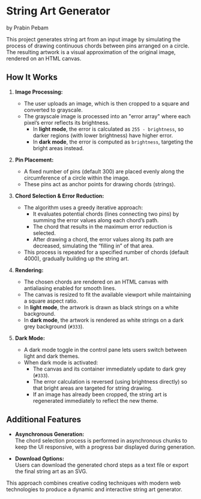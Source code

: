 # String Art Generator
by Prabin Pebam

This project generates string art from an input image by simulating the process of drawing continuous chords between pins arranged on a circle. The resulting artwork is a visual approximation of the original image, rendered on an HTML canvas.

## How It Works

1. **Image Processing:**
   - The user uploads an image, which is then cropped to a square and converted to grayscale.
   - The grayscale image is processed into an "error array" where each pixel’s error reflects its brightness.
     - In **light mode**, the error is calculated as `255 - brightness`, so darker regions (with lower brightness) have higher error.
     - In **dark mode**, the error is computed as `brightness`, targeting the bright areas instead.

2. **Pin Placement:**
   - A fixed number of pins (default 300) are placed evenly along the circumference of a circle within the image.
   - These pins act as anchor points for drawing chords (strings).

3. **Chord Selection & Error Reduction:**
   - The algorithm uses a greedy iterative approach:
     - It evaluates potential chords (lines connecting two pins) by summing the error values along each chord’s path.
     - The chord that results in the maximum error reduction is selected.
     - After drawing a chord, the error values along its path are decreased, simulating the “filling in” of that area.
   - This process is repeated for a specified number of chords (default 4000), gradually building up the string art.

4. **Rendering:**
   - The chosen chords are rendered on an HTML canvas with antialiasing enabled for smooth lines.
   - The canvas is resized to fit the available viewport while maintaining a square aspect ratio.
   - In **light mode**, the artwork is drawn as black strings on a white background.
   - In **dark mode**, the artwork is rendered as white strings on a dark grey background (`#333`).

5. **Dark Mode:**
   - A dark mode toggle in the control pane lets users switch between light and dark themes.
   - When dark mode is activated:
     - The canvas and its container immediately update to dark grey (`#333`).
     - The error calculation is reversed (using brightness directly) so that bright areas are targeted for string drawing.
     - If an image has already been cropped, the string art is regenerated immediately to reflect the new theme.

## Additional Features

- **Asynchronous Generation:**  
  The chord selection process is performed in asynchronous chunks to keep the UI responsive, with a progress bar displayed during generation.

- **Download Options:**  
  Users can download the generated chord steps as a text file or export the final string art as an SVG.

This approach combines creative coding techniques with modern web technologies to produce a dynamic and interactive string art generator.

